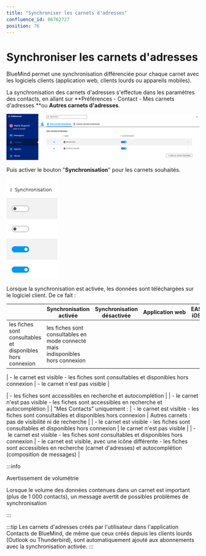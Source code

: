 ```yaml
---
title: "Synchroniser les carnets d'adresses"
confluence_id: 86762727
position: 76
---
```

# Synchroniser les carnets d'adresses


BlueMind permet une synchronisation différenciée pour chaque carnet avec les logiciels clients (application web, clients lourds ou appareils mobiles).

La synchronisation des carnets d'adresses s'effectue dans les paramètres des contacts, en allant sur **Préférences - Contact - Mes carnets d'adresses **ou **Autres carnets d'adresses**.

![](../../../attachments/86762727/86764721.png)


Puis activer le bouton "**Synchronisation**" pour les carnets souhaités.


![](../../../attachments/86762727/86764720.png)


Lorsque la synchronisation est activée, les données sont téléchargées sur le logiciel client. De ce fait :

|  | Synchronisation activée | Synchronisation désactivée | Application web | EAS iOS | EAS (autres) | DAV | Outlook (connecteur) | Thunderbird |
| --- | --- | --- | --- | --- | --- | --- | --- | --- |
| les fiches sont consultables et disponibles hors connexion | les fiches sont consultables en mode connecté mais indisponibles hors connexion |
| 
- le carnet est visible
- les fiches sont consultables et disponibles hors connexion
 | - le carnet n'est pas visible | 


 | - les fiches sont accessibles en recherche et autocomplétion |
| 
- le carnet n'est pas visible
- les fiches sont accessibles en recherche et autocomplétion
 |
| 
"Mes Contacts" uniquement :
 | 
- le carnet est visible
- les fiches sont consultables et disponibles hors connexion
 | 
Autres carnets : pas de visibilité ni de recherche
 |
| 
- le carnet est visible
- les fiches sont consultables et disponibles hors connexion
 | le carnet n'est pas visible |
| 
- le carnet est visible
- les fiches sont consultables et disponibles hors connexion
 | 
- le carnet est visible, avec une icône différente
- les fiches sont accessibles en recherche (carnet d'adresses) et autocomplétion (composition de messages)
 |


:::info

Avertissement de volumétrie

Lorsque le volume des données contenues dans un carnet est important (plus de 1 000 contacts), un message avertit de possibles problèmes de synchronisation

:::


:::tip
Les carnets d'adresses créés par l'utilisateur dans l'application Contacts de BlueMind, de même que ceux créés depuis les clients lourds (Outlook ou Thunderbird), sont automatiquement ajouté aux abonnements avec la synchronisation activée.
:::

